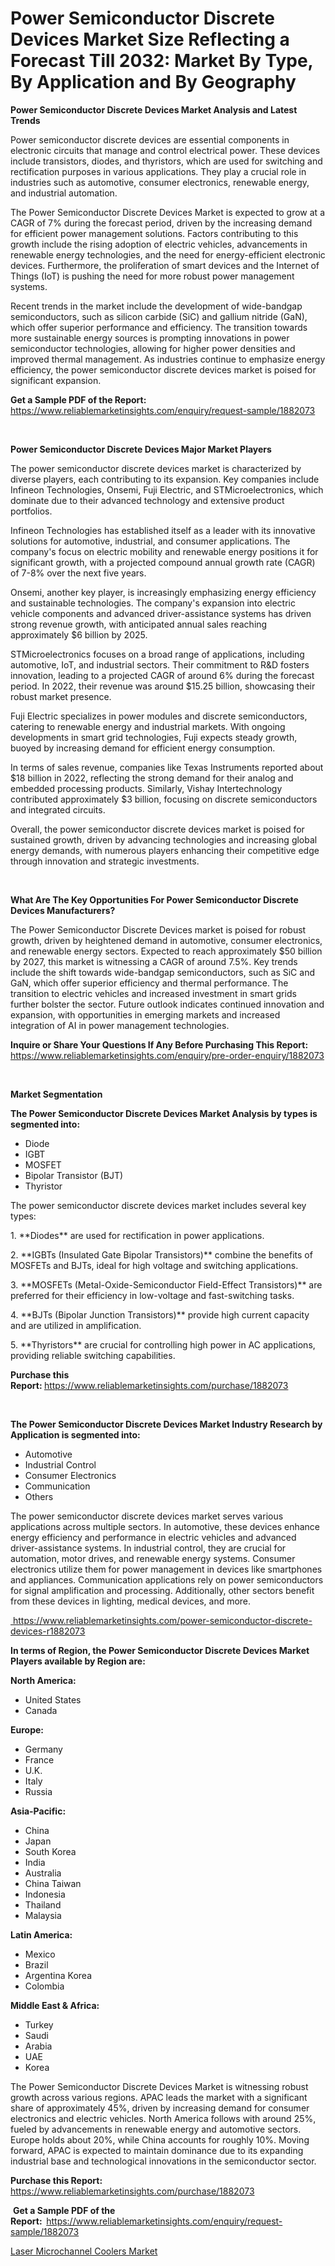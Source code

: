 <p><h1>Power Semiconductor Discrete Devices Market Size Reflecting a Forecast Till 2032: Market By Type, By Application and By Geography</h1></p><p><strong>Power Semiconductor Discrete Devices Market Analysis and Latest Trends</strong></p>
<p><p>Power semiconductor discrete devices are essential components in electronic circuits that manage and control electrical power. These devices include transistors, diodes, and thyristors, which are used for switching and rectification purposes in various applications. They play a crucial role in industries such as automotive, consumer electronics, renewable energy, and industrial automation.</p><p>The Power Semiconductor Discrete Devices Market is expected to grow at a CAGR of 7% during the forecast period, driven by the increasing demand for efficient power management solutions. Factors contributing to this growth include the rising adoption of electric vehicles, advancements in renewable energy technologies, and the need for energy-efficient electronic devices. Furthermore, the proliferation of smart devices and the Internet of Things (IoT) is pushing the need for more robust power management systems.</p><p>Recent trends in the market include the development of wide-bandgap semiconductors, such as silicon carbide (SiC) and gallium nitride (GaN), which offer superior performance and efficiency. The transition towards more sustainable energy sources is prompting innovations in power semiconductor technologies, allowing for higher power densities and improved thermal management. As industries continue to emphasize energy efficiency, the power semiconductor discrete devices market is poised for significant expansion.</p></p>
<p><strong>Get a Sample PDF of the Report:&nbsp;</strong> <a href="https://www.reliablemarketinsights.com/enquiry/request-sample/1882073?utm_campaign=2117&utm_medium=2&utm_source=Github&utm_content=ia&utm_term=07042025&utm_id=power-semiconductor-discrete-devices">https://www.reliablemarketinsights.com/enquiry/request-sample/1882073</a></p>
<p>&nbsp;</p>
<p><strong>Power Semiconductor Discrete Devices Major Market Players</strong></p>
<p><p>The power semiconductor discrete devices market is characterized by diverse players, each contributing to its expansion. Key companies include Infineon Technologies, Onsemi, Fuji Electric, and STMicroelectronics, which dominate due to their advanced technology and extensive product portfolios.</p><p>Infineon Technologies has established itself as a leader with its innovative solutions for automotive, industrial, and consumer applications. The company's focus on electric mobility and renewable energy positions it for significant growth, with a projected compound annual growth rate (CAGR) of 7-8% over the next five years.</p><p>Onsemi, another key player, is increasingly emphasizing energy efficiency and sustainable technologies. The company's expansion into electric vehicle components and advanced driver-assistance systems has driven strong revenue growth, with anticipated annual sales reaching approximately $6 billion by 2025.</p><p>STMicroelectronics focuses on a broad range of applications, including automotive, IoT, and industrial sectors. Their commitment to R&D fosters innovation, leading to a projected CAGR of around 6% during the forecast period. In 2022, their revenue was around $15.25 billion, showcasing their robust market presence.</p><p>Fuji Electric specializes in power modules and discrete semiconductors, catering to renewable energy and industrial markets. With ongoing developments in smart grid technologies, Fuji expects steady growth, buoyed by increasing demand for efficient energy consumption.</p><p>In terms of sales revenue, companies like Texas Instruments reported about $18 billion in 2022, reflecting the strong demand for their analog and embedded processing products. Similarly, Vishay Intertechnology contributed approximately $3 billion, focusing on discrete semiconductors and integrated circuits.</p><p>Overall, the power semiconductor discrete devices market is poised for sustained growth, driven by advancing technologies and increasing global energy demands, with numerous players enhancing their competitive edge through innovation and strategic investments.</p></p>
<p>&nbsp;</p>
<p><strong>What Are The Key Opportunities For Power Semiconductor Discrete Devices Manufacturers?</strong></p>
<p><p>The Power Semiconductor Discrete Devices market is poised for robust growth, driven by heightened demand in automotive, consumer electronics, and renewable energy sectors. Expected to reach approximately $50 billion by 2027, this market is witnessing a CAGR of around 7.5%. Key trends include the shift towards wide-bandgap semiconductors, such as SiC and GaN, which offer superior efficiency and thermal performance. The transition to electric vehicles and increased investment in smart grids further bolster the sector. Future outlook indicates continued innovation and expansion, with opportunities in emerging markets and increased integration of AI in power management technologies.</p></p>
<p><strong>Inquire or Share Your Questions If Any Before Purchasing This Report:</strong> <a href="https://www.reliablemarketinsights.com/enquiry/pre-order-enquiry/1882073?utm_campaign=2117&utm_medium=2&utm_source=Github&utm_content=ia&utm_term=07042025&utm_id=power-semiconductor-discrete-devices">https://www.reliablemarketinsights.com/enquiry/pre-order-enquiry/1882073</a></p>
<p>&nbsp;</p>
<p><strong>Market Segmentation</strong></p>
<p><strong>The Power Semiconductor Discrete Devices Market Analysis by types is segmented into:</strong></p>
<p><ul><li>Diode</li><li>IGBT</li><li>MOSFET</li><li>Bipolar Transistor (BJT)</li><li>Thyristor</li></ul></p>
<p><p>The power semiconductor discrete devices market includes several key types: </p><p>1. **Diodes** are used for rectification in power applications.</p><p>2. **IGBTs (Insulated Gate Bipolar Transistors)** combine the benefits of MOSFETs and BJTs, ideal for high voltage and switching applications.</p><p>3. **MOSFETs (Metal-Oxide-Semiconductor Field-Effect Transistors)** are preferred for their efficiency in low-voltage and fast-switching tasks.</p><p>4. **BJTs (Bipolar Junction Transistors)** provide high current capacity and are utilized in amplification.</p><p>5. **Thyristors** are crucial for controlling high power in AC applications, providing reliable switching capabilities.</p></p>
<p><strong>Purchase this Report:&nbsp;</strong><a href="https://www.reliablemarketinsights.com/purchase/1882073?utm_campaign=2117&utm_medium=2&utm_source=Github&utm_content=ia&utm_term=07042025&utm_id=power-semiconductor-discrete-devices">https://www.reliablemarketinsights.com/purchase/1882073</a></p>
<p>&nbsp;</p>
<p><strong>The Power Semiconductor Discrete Devices Market Industry Research by Application is segmented into:</strong></p>
<p><ul><li>Automotive</li><li>Industrial Control</li><li>Consumer Electronics</li><li>Communication</li><li>Others</li></ul></p>
<p><p>The power semiconductor discrete devices market serves various applications across multiple sectors. In automotive, these devices enhance energy efficiency and performance in electric vehicles and advanced driver-assistance systems. In industrial control, they are crucial for automation, motor drives, and renewable energy systems. Consumer electronics utilize them for power management in devices like smartphones and appliances. Communication applications rely on power semiconductors for signal amplification and processing. Additionally, other sectors benefit from these devices in lighting, medical devices, and more.</p></p>
<p><a href="https://www.reliablemarketinsights.com/power-semiconductor-discrete-devices-r1882073?utm_campaign=2117&utm_medium=2&utm_source=Github&utm_content=ia&utm_term=07042025&utm_id=power-semiconductor-discrete-devices">&nbsp;https://www.reliablemarketinsights.com/power-semiconductor-discrete-devices-r1882073</a></p>
<p><strong>In terms of Region, the Power Semiconductor Discrete Devices Market Players available by Region are:</strong></p>
<p>
    <p> <strong> North America: </strong>
        <ul>
            <li>United States</li>
            <li>Canada</li>
        </ul>
        </p> 
    <p> <strong> Europe: </strong>
        <ul>
            <li>Germany</li>
            <li>France</li>
            <li>U.K.</li>
            <li>Italy</li>
            <li>Russia</li>
        </ul>
        </p> 
    <p> <strong> Asia-Pacific: </strong>
        <ul>
            <li>China</li>
            <li>Japan</li>
            <li>South Korea</li>
            <li>India</li>
            <li>Australia</li>
            <li>China Taiwan</li>
            <li>Indonesia</li>
            <li>Thailand</li>
            <li>Malaysia</li>
        </ul>
        </p> 
    <p> <strong> Latin America: </strong>
        <ul>
            <li>Mexico</li>
            <li>Brazil</li>
            <li>Argentina Korea</li>
            <li>Colombia</li>
        </ul>
        </p> 
    <p> <strong> Middle East & Africa: </strong>
        <ul>
            <li>Turkey</li>
            <li>Saudi</li>
            <li>Arabia</li>
            <li>UAE</li>
            <li>Korea</li>
        </ul>
    </p>
    </p>
<p><p>The Power Semiconductor Discrete Devices Market is witnessing robust growth across various regions. APAC leads the market with a significant share of approximately 45%, driven by increasing demand for consumer electronics and electric vehicles. North America follows with around 25%, fueled by advancements in renewable energy and automotive sectors. Europe holds about 20%, while China accounts for roughly 10%. Moving forward, APAC is expected to maintain dominance due to its expanding industrial base and technological innovations in the semiconductor sector.</p></p>
<p><strong>Purchase this Report: </strong><a href="https://www.reliablemarketinsights.com/purchase/1882073?utm_campaign=2117&utm_medium=2&utm_source=Github&utm_content=ia&utm_term=07042025&utm_id=power-semiconductor-discrete-devices">https://www.reliablemarketinsights.com/purchase/1882073</a></p>
<p>&nbsp;<strong>Get a Sample PDF of the Report:&nbsp;&nbsp;</strong><a href="https://www.reliablemarketinsights.com/enquiry/request-sample/1882073?utm_campaign=2117&utm_medium=2&utm_source=Github&utm_content=ia&utm_term=07042025&utm_id=power-semiconductor-discrete-devices">https://www.reliablemarketinsights.com/enquiry/request-sample/1882073</a></p>
<p><strong></strong></p>
<p><p><a href="https://github.com/nathandecarvalho/Market-Research-Report-List-6/blob/main/laser-microchannel-coolers-market.md?utm_campaign=2117&utm_medium=2&utm_source=Github&utm_content=ia&utm_term=07042025&utm_id=power-semiconductor-discrete-devices">Laser Microchannel Coolers Market</a></p></p>